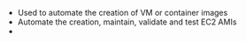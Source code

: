 - Used to automate the creation of VM or container images
- Automate the creation, maintain, validate and test EC2 AMIs
- 

